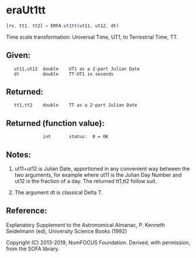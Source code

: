 # eraUt1tt

```js
[rv, tt1, tt2] = ERFA.ut1tt(ut11, ut12, dt)
```

Time scale transformation:  Universal Time, UT1, to Terrestrial
Time, TT.

## Given:
```
   ut11,ut12  double    UT1 as a 2-part Julian Date
   dt         double    TT-UT1 in seconds
```

## Returned:
```
   tt1,tt2    double    TT as a 2-part Julian Date
```

## Returned (function value):
```
              int       status:  0 = OK
```

## Notes:

1) ut11+ut12 is Julian Date, apportioned in any convenient way
   between the two arguments, for example where ut11 is the Julian
   Day Number and ut12 is the fraction of a day.  The returned
   tt1,tt2 follow suit.

2) The argument dt is classical Delta T.

## Reference:

   Explanatory Supplement to the Astronomical Almanac,
   P. Kenneth Seidelmann (ed), University Science Books (1992)

Copyright (C) 2013-2019, NumFOCUS Foundation.
Derived, with permission, from the SOFA library.
